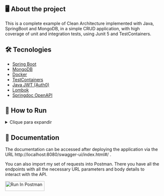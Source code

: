 ## 🖥️ About the project

This is a complete example of Clean Architecture implemented with Java, SpringBoot and MongoDB, in a simple CRUD application, with high coverage of unit and integration tests, using Junit 5 and TestContainers.

## 🛠️ Tecnologies 
- [Spring Boot](https://spring.io/projects/spring-boot)
- [MongoDB](https://www.mongodb.com/)
- [Docker](https://www.docker.com/)
- [TestContainers](https://testcontainers.com/)
- [Java JWT (Auth0)](https://github.com/auth0/java-jwt)
- [Lombok](https://projectlombok.org/)
- [Springdoc OpenAPI](https://springdoc.org/)

## 🚀 How to Run
<details>
<summary>Clique para expandir</summary>

### 📋 Prerequisites

- Java 17
- MongoDB 7

### 📦 Installing

- Clone the project with the command (or download the zip from Github):

      git clone https://github.com/mtpontes/task-organizer-api.git

- Enter the main project directory and run:
    * For Linux: 
    
          ./mvnw clean install -DskipTests


    * For Windows:
          
          mvnw.cmd clean install -DskipTests


    * If you already have Maven installed:
    
          mvn clean install -DskipTests

### 🔎 Details

The application is configured to connect to MongoDB via port 27017.

### 🌍 Environment variables:

#### Banco de dados
- `DB_USERNAME`: Default value **root**
- `DB_PASSWORD`: Default value **root**

#### Security
- `JWT_SECRET`: secret used to generate a JWT token. Default value **secret**

##### These settings can also be changed in `application.properties`.

### 🌐 Deploy

The packaged app can be found in the `/target` directory after following the installation procedure.

To run the application use the command:
        
    java -jar package_name.jar

</details>

## 📖 Documentation

The documentation can be accessed after deploying the application via the URL http://localhost:8080/swagger-ui/index.html#/ .

You can also import my set of requests into Postman. There you have all the endpoints with all the necessary URL parameters and body details to interact with the API.

[<img src="https://run.pstmn.io/button.svg" alt="Run In Postman" style="width: 128px; height: 32px;">](https://app.getpostman.com/run-collection/31232249-ca8cfa3f-f3e7-4ab3-a595-dd7faca07dbe?action=collection%2Ffork&source=rip_markdown&collection-url=entityId%3D31232249-ca8cfa3f-f3e7-4ab3-a595-dd7faca07dbe%26entityType%3Dcollection%26workspaceId%3Daae15406-ac2a-4087-8c9e-47072e8aa119)
